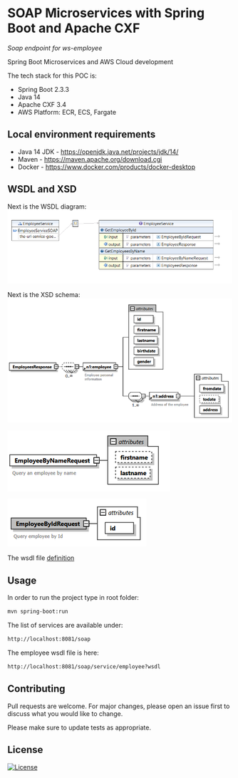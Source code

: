 # SOAP Microservices with Spring Boot and Apache CXF
*Soap endpoint for ws-employee*

Spring Boot Microservices and AWS Cloud development 

The tech stack for this POC is:
* Spring Boot 2.3.3
* Java 14
* Apache CXF 3.4
* AWS Platform: ECR, ECS, Fargate
 
## Local environment requirements
* Java 14 JDK - https://openjdk.java.net/projects/jdk/14/
* Maven - https://maven.apache.org/download.cgi
* Docker - https://www.docker.com/products/docker-desktop

## WSDL and XSD
Next is the WSDL diagram:
![WSDL Diagram](/doc/wsdl-diagram.png)

Next is the XSD schema:
![XSD Schema](/doc/xsd-employeesresponse.png)

![XSD Schema](/doc/xsd-employeebynamerequest.png)

![XSD Schema](/doc/xsd-employeebyidrequest.png)

The wsdl file [definition](/src/main/resources/wsdl/EmployeeServices.wsdl)

## Usage

In order to run the project type in root folder:
```bash
mvn spring-boot:run
```

The list of services are available under:
```html
http://localhost:8081/soap
```

The employee wsdl file is here:
```html
http://localhost:8081/soap/service/employee?wsdl
```

## Contributing
Pull requests are welcome. For major changes, please open an issue first to discuss what you would like to change.

Please make sure to update tests as appropriate.

## License
[![License](https://img.shields.io/badge/License-Apache%202.0-yellowgreen.svg)](https://opensource.org/licenses/Apache-2.0)